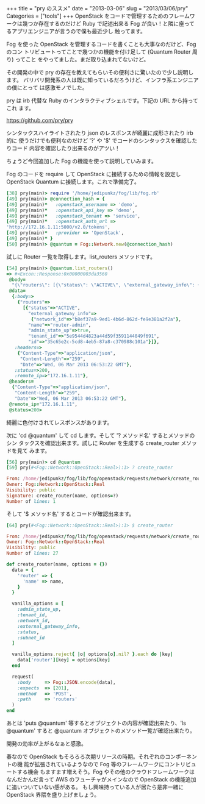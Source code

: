 +++
title = "pry のススメ"
date = "2013-03-06"
slug = "2013/03/06/pry"
Categories = ["tools"]
+++
OpenStack をコードで管理するためのフレームワークは幾つか存在するのだけど Ruby
で記述出来る Fog が良い！と隣に座ってるアプリエンジニアが言うので僕も最近少し
触ってます。

Fog を使った OpenStack を管理するコードを書くことも大事なのだけど、Fog のコン
トリビュートってことで幾つかの機能を付け足して (Quantum Router 周り) ってこと
をやってました。まだ取り込まれてないけど。

その開発の中で pry の存在を教えてもらいその便利さに驚いたので少し説明します。
バリバリ開発系の人は既に知っているだろうけど、インフラ系エンジニアの僕にとって
は感激モノでした。

pry は irb 代替な Ruby のインタラクティブシェルです。下記の URL から持ってこれ
ます。

<https://github.com/pry/pry>

シンタックスハイライトされたり json のレスポンスが綺麗に成形されたり irb 的に
使うだけでも便利なのだけど '?' や '$' でコードのシンタックスを確認したりコード
内容を確認したり出来るのがアツい！

ちょうど今回追加した Fog の機能を使って説明していみます。

Fog のコードを require して OpenStack に接続するための情報を設定し OpenStack
Quantum に接続します。これで準備完了。

``` ruby
[38] pry(main)> require '/home/jedipunkz/fog/lib/fog.rb'
[49] pry(main)> @connection_hash = {
[49] pry(main)*   :openstack_username => 'demo',
[49] pry(main)*   :openstack_api_key => 'demo',
[49] pry(main)*   :openstack_tenant => 'service',
[49] pry(main)*   :openstack_auth_url =>
'http://172.16.1.11:5000/v2.0/tokens',
[49] pry(main)*   :provider => 'OpenStack',
[49] pry(main)* }
[50] pry(main)> @quantum = Fog::Network.new(@connection_hash)
``` 

試しに Router 一覧を取得します。list_routers メソッドです。

``` ruby
[54] pry(main)> @quantum.list_routers()
=> #<Excon::Response:0x00000003da3560
 @body=
  "{\"routers\": [{\"status\": \"ACTIVE\", \"external_gateway_info\": {\"network_id\": \"b8ef37a9-9ed1-4b6d-862d-fe9e381a2f2a\"}, \"name\": \"router-admin\", \"admin_state_up\": true, \"tenant_id\": \"5e9544d4823a44d59f3591144049f691\", \"id\": \"35c65e2c-5cd8-4eb5-87a8-c370988c101a\"}]}",
 @data=
  {:body=>
    {"routers"=>
      [{"status"=>"ACTIVE",
        "external_gateway_info"=>
         {"network_id"=>"b8ef37a9-9ed1-4b6d-862d-fe9e381a2f2a"},
        "name"=>"router-admin",
        "admin_state_up"=>true,
        "tenant_id"=>"5e9544d4823a44d59f3591144049f691",
        "id"=>"35c65e2c-5cd8-4eb5-87a8-c370988c101a"}]},
   :headers=>
    {"Content-Type"=>"application/json",
     "Content-Length"=>"259",
     "Date"=>"Wed, 06 Mar 2013 06:53:22 GMT"},
   :status=>200,
   :remote_ip=>"172.16.1.11"},
 @headers=
  {"Content-Type"=>"application/json",
   "Content-Length"=>"259",
   "Date"=>"Wed, 06 Mar 2013 06:53:22 GMT"},
 @remote_ip="172.16.1.11",
 @status=200>
```

綺麗に色付けされてレスポンスがあります。

次に 'cd @quantum' して cd します。そして '? メソッド名' するとメソッドのシン
タックスを確認出来ます。試しに Router を生成する create_router メソッドを見て
みます。

``` ruby
[56] pry(main)> cd @quantum
[59] pry(#<Fog::Network::OpenStack::Real>):1> ? create_router

From: /home/jedipunkz/fog/lib/fog/openstack/requests/network/create_router.rb @ line 6:
Owner: Fog::Network::OpenStack::Real
Visibility: public
Signature: create_router(name, options=?)
Number of lines: 1
```

そして '$ メソッド名' するとコードが確認出来ます。

``` ruby
[64] pry(#<Fog::Network::OpenStack::Real>):1> $ create_router

From: /home/jedipunkz/fog/lib/fog/openstack/requests/network/create_router.rb @ line 6:
Owner: Fog::Network::OpenStack::Real
Visibility: public
Number of lines: 27

def create_router(name, options = {})
  data = {
    'router' => {
      'name' => name,
    }
  }

  vanilla_options = [
    :admin_state_up,
    :tenant_id,
    :network_id,
    :external_gateway_info,
    :status,
    :subnet_id
  ]

  vanilla_options.reject{ |o| options[o].nil? }.each do |key|
    data['router'][key] = options[key]
  end

  request(
    :body     => Fog::JSON.encode(data),
    :expects  => [201],
    :method   => 'POST',
    :path     => 'routers'
  )
end
```

あとは 'puts @quantum' 等するとオブジェクトの内容が確認出来たり、'ls @quantum'
すると @quantum オブジェクトのメソッド一覧が確認出来たり。

開発の効率が上がるなぁと感激。

春なので OpenStack もそろろろ次期リリースの時期。それぞれのコンポーネントの機
能が拡張されているようなので Fog 等のフレームワークにコントリビュートする機会
もますます増えそう。Fog やその他のクラウドフレームワークはなんだかんだ言って
AWS のフューチャがメインなので OpenStack の機能追加に追いついていない感がある。
もし興味持っている人が居たら是非一緒に OpenStack 界隈を盛り上げましょう。

